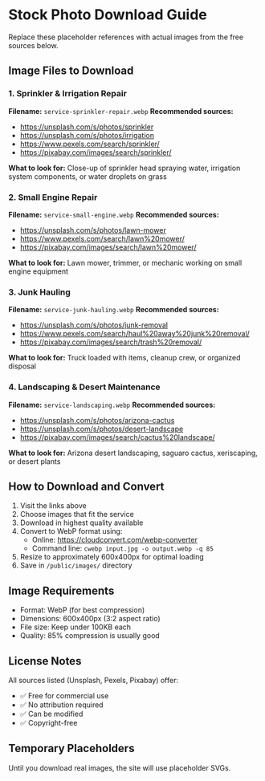 # Stock Photo Download Guide

Replace these placeholder references with actual images from the free sources below.

## Image Files to Download

### 1. Sprinkler & Irrigation Repair
**Filename:** `service-sprinkler-repair.webp`
**Recommended sources:**
- https://unsplash.com/s/photos/sprinkler
- https://unsplash.com/s/photos/irrigation
- https://www.pexels.com/search/sprinkler/
- https://pixabay.com/images/search/sprinkler/

**What to look for:** Close-up of sprinkler head spraying water, irrigation system components, or water droplets on grass

### 2. Small Engine Repair
**Filename:** `service-small-engine.webp`
**Recommended sources:**
- https://unsplash.com/s/photos/lawn-mower
- https://www.pexels.com/search/lawn%20mower/
- https://pixabay.com/images/search/lawn%20mower/

**What to look for:** Lawn mower, trimmer, or mechanic working on small engine equipment

### 3. Junk Hauling
**Filename:** `service-junk-hauling.webp`
**Recommended sources:**
- https://unsplash.com/s/photos/junk-removal
- https://www.pexels.com/search/haul%20away%20junk%20removal/
- https://pixabay.com/images/search/trash%20removal/

**What to look for:** Truck loaded with items, cleanup crew, or organized disposal

### 4. Landscaping & Desert Maintenance
**Filename:** `service-landscaping.webp`
**Recommended sources:**
- https://unsplash.com/s/photos/arizona-cactus
- https://unsplash.com/s/photos/desert-landscape
- https://pixabay.com/images/search/cactus%20landscape/

**What to look for:** Arizona desert landscaping, saguaro cactus, xeriscaping, or desert plants

## How to Download and Convert

1. Visit the links above
2. Choose images that fit the service
3. Download in highest quality available
4. Convert to WebP format using:
   - Online: https://cloudconvert.com/webp-converter
   - Command line: `cwebp input.jpg -o output.webp -q 85`
5. Resize to approximately 600x400px for optimal loading
6. Save in `/public/images/` directory

## Image Requirements
- Format: WebP (for best compression)
- Dimensions: 600x400px (3:2 aspect ratio)
- File size: Keep under 100KB each
- Quality: 85% compression is usually good

## License Notes
All sources listed (Unsplash, Pexels, Pixabay) offer:
- ✅ Free for commercial use
- ✅ No attribution required
- ✅ Can be modified
- ✅ Copyright-free

## Temporary Placeholders
Until you download real images, the site will use placeholder SVGs.